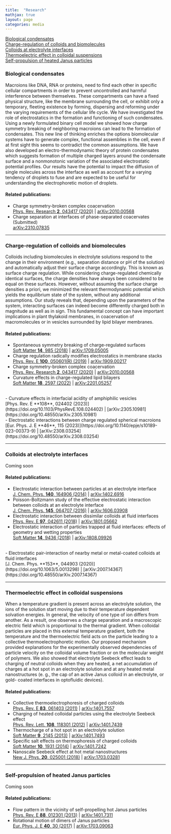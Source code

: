 ```yaml
---
title:  "Research"
mathjax: true
layout: page
categories: media
---
```


[Biological condensates](#biological-condensates)<br>
[Charge-regulation of colloids and biomolecules](#charge-regulation-of-colloids-and-biomolecules)<br>
[Colloids at electrolyte interfaces](#colloids-at-electrolyte-interfaces)<br>
[Thermoelectric effect in colloidal suspensions](#thermoelectric-effect-in-colloidal-suspensions)<br>
[Self-propulsion of heated Janus particles](#self-propulsion-of-heated-janus-particles)

### Biological condensates
Macroions like DNA, RNA or proteins, need to find each other in specific cellular compartments in order to prevent uncontrolled and harmful interference between themselves. These compartments can have a fixed physical structure, like the membrane surrounding the cell, or exhibit only a temporary, fleeting existence by forming, dispersing and reforming under the varying requirements of the cellular life cycle. We have investigated the role of electrostatics in the formation and functioning of such condensates. Using a newly formulated binary cell model we showed how charge symmetry breaking of neighboring macroions can lead to the formation of condensates. This new line of thinking enriches the options biomolecular systems have to generate complex, functional assemblies in the cell, even if at first sight this seems to contradict the common assumptions. We have also developed an electro-thermodynamic theory of protein condensates which suggests formation of multiple charged layers around the condensate surface and a nonmonotonic variation of the associated electrostatic potential profiles. Our results have the potential to impact the diffusion of single molecules across the interface as well as account for a varying tendency of droplets to fuse and are expected to be useful for understanding the electrophoretic motion of droplets.

#### Related publications:

- Charge symmetry-broken complex coacervation<br>
[Phys. Rev. Research **2**, 043417 (2020)](https://doi.org/10.1103/PhysRevResearch.2.043417) | [arXiv:2010.00568](https://doi.org/10.48550/arXiv.2010.00568)<br>
- Charge separation at interfaces of phase-separated coacervates (Submitted)<br>
[arXiv:2310.07835](https://doi.org/10.48550/arXiv.2310.07835)<br>

---
### Charge-regulation of colloids and biomolecules
Colloids including biomolecules in electrolyte solutions respond to the change in their environment (e.g., separation distance or pH of the solution) and automatically adjust their surface
charge accordingly. This is known as surface charge regulation. While considering charge-regulated chemically identical surfaces, the charge densities have always been considered to be equal on these surfaces. However, without assuming the surface charge densities a priori, we minimized the relevant thermodynamic potential which yields the equilibrium state of the system, without any additional assumptions. Our study reveals that, depending upon the parameters of the system, interacting surfaces can indeed become differently charged both in magnitude as well as in sign. This fundamental concept can have important implications in plant thylakoid membranes, in coacervation of macromolecules or in vesicles surrounded by lipid bilayer membranes.

#### Related publications:

- Spontaneous symmetry breaking of charge-regulated surfaces<br>
[Soft Matter **14**, 985 (2018)](https://doi.org/10.1039/C7SM02270K) | [arXiv:1709.05005](https://doi.org/10.48550/arXiv.1709.05005)<br>
- Charge regulation radically modifies electrostatics in membrane stacks<br>
[Phys. Rev. E **100**, 050601(R) (2019)](https://doi.org/10.1103/PhysRevE.100.050601) | [arXiv:1909.00217](https://doi.org/10.48550/arXiv.1909.00217)<br>
- Charge symmetry-broken complex coacervation<br>
[Phys. Rev. Research **2**, 043417 (2020)](https://doi.org/10.1103/PhysRevResearch.2.043417) | [arXiv:2010.00568](https://doi.org/10.48550/arXiv.2010.00568)<br>
- Curvature effects in charge-regulated lipid bilayers<br>
[Soft Matter **18**, 2597 (2022)](https://doi.org/10.1039/D1SM01665B) | [arXiv:2201.05257](https://doi.org/10.48550/arXiv.2201.05257)
<br>
- Curvature effects in interfacial acidity of amphiphilic vesicles<br>
[Phys. Rev. E **108**, 024402 (2023)](https://doi.org/10.1103/PhysRevE.108.024402) | [arXiv:2305.10981](https://doi.org/10.48550/arXiv.2305.10981)<br>
- Electrostatic interactions between charge regulated spherical macroions<br>
[Eur. Phys. J. E **46**, 115 (2023)](https://doi.org/10.1140/epje/s10189-023-00373-9) | [arXiv:2308.03254](https://doi.org/10.48550/arXiv.2308.03254)<br>

---
### Colloids at electrolyte interfaces
Coming soon

#### Related publications:

- Electrostatic interaction between particles at an electrolyte interface<br>
[J. Chem. Phys. **140**, 164906 (2014)](https://doi.org/10.1063/1.4872240) | [arXiv:1402.6916](https://doi.org/10.48550/arXiv.1402.6916)<br>
- Poisson-Boltzmann study of the effective electrostatic interaction between colloids at an electrolyte interface<br>
[J. Chem. Phys. **145**, 064707 (2016)](https://doi.org/10.1063/1.4960623) | [arXiv:1606.03908](https://doi.org/10.48550/arXiv.1606.03908)<br>
- Electrostatic interaction between dissimilar colloids at fluid interfaces<br>
[Phys. Rev. E **97**, 042611 (2018)](https://doi.org/10.1103/PhysRevE.97.042611) | [arXiv:1801.05662](https://doi.org/10.48550/arXiv.1801.05662)<br>
- Electrostatic interaction of particles trapped at fluid interfaces: effects of geometry and wetting properties<br>
[Soft Matter **14**, 9436 (2018)](https://doi.org/10.1039/C8SM01765D) | [arXiv:1808.09926](https://doi.org/10.48550/arXiv.1808.09926)
<br>
- Electrostatic pair-interaction of nearby metal or metal-coated colloids at fluid interfaces<br>
[J. Chem. Phys. **153**, 044903 (2020)](https://doi.org/10.1063/5.0013298) | [arXiv:2007.14367](https://doi.org/10.48550/arXiv.2007.14367)<br>

---
### Thermoelectric effect in colloidal suspensions
When a temperature gradient is present across an electrolyte solution, the ions of the solution start moving due to their temperature dependent solvation energies. In general, the velocity of one type of ion differs from another. As a result, one observes a charge separation and a macroscopic electric field which is proportional to the thermal gradient. When colloidal particles are placed in this external temperature gradient, both the temperature and the thermoelectric field acts on the particle leading to a collective thermoelectrophoretic motion. Our proposed mechanism provided explanations for the experimentally observed dependencies of particle velocity on the colloidal volume fraction or on the molecular weight of polymers. We also showed that electrolyte Seebeck effect leads to charging of neutral colloids when they are heated, a net accumulation of charges at a hot spot in an electrolyte solution and at any heated metal nanostructures (e. g., the cap of an active Janus colloid in an electrolyte, or gold- coated interfaces in optofluidic devices). 

#### Related publications:

- Collective thermoelectrophoresis of charged colloids<br>
[Phys. Rev. E **83**, 061403 (2011)](https://doi.org/10.1103/PhysRevE.83.061403) | [arXiv:1401.7557](https://doi.org/10.48550/arXiv.1401.7557)<br>
- Charging of heated colloidal particles using the electrolyte Seebeck effect<br>
[Phys. Rev. Lett. **108**, 118301 (2012)](https://doi.org/10.1103/PhysRevLett.108.118301) | [arXiv:1401.7439](https://doi.org/10.48550/arXiv.1401.7439)<br>
- Thermocharge of a hot spot in an electrolyte solution<br>
[Soft Matter **9**, 2145 (2013)](https://doi.org/10.1039/C2SM26680F) | [arXiv:1401.7493](https://doi.org/10.48550/arXiv.1401.7493)<br>
- Specific salt effects on thermophoresis of charged colloids<br>
[Soft Matter **10**, 1931 (2014)](https://doi.org/10.1039/C3SM52779D) | [arXiv:1401.7242](https://doi.org/10.48550/arXiv.1401.7242)<br>
- Nanoscale Seebeck effect at hot metal nanostructures<br>
[New J. Phys. **20**, 025001 (2018)](https://doi.org/10.1088/1367-2630/aaa266) | [arXiv:1703.03281](https://doi.org/10.48550/arXiv.1703.03281)<br>

---
### Self-propulsion of heated Janus particles
Coming soon

#### Related publications:

- Flow pattern in the vicinity of self-propelling hot Janus particles<br>
[Phys. Rev. E **88**, 012301 (2013)](https://doi.org/10.1103/PhysRevE.88.012301) | [arXiv:1401.7311](https://doi.org/10.48550/arXiv.1401.7311)<br>
- Rotational motion of dimers of Janus particles<br>
[Eur. Phys. J. E **40**, 30 (2017)](https://doi.org/10.1140/epje/i2017-11518-4) | [arXiv:1703.09063](https://doi.org/10.48550/arXiv.1703.09063)<br>
